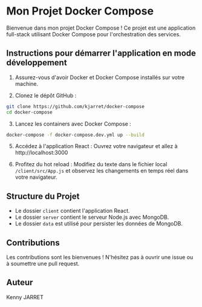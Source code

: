 # Mon Projet Docker Compose

Bienvenue dans mon projet Docker Compose ! Ce projet est une application full-stack utilisant Docker Compose pour l'orchestration des services.

## Instructions pour démarrer l'application en mode développement

1. Assurez-vous d'avoir Docker et Docker Compose installés sur votre machine.

2. Clonez le dépôt GitHub :
```bash
git clone https://github.com/kjarret/docker-compose
cd docker-compose
```


3. Lancez les containers avec Docker Compose :
```bash
docker-compose -f docker-compose.dev.yml up --build
```


5. Accédez à l'application React :
Ouvrez votre navigateur et allez à http://localhost:3000

6. Profitez du hot reload :
Modifiez du texte dans le fichier local `/client/src/App.js` et observez les changements en temps réel dans votre navigateur.

## Structure du Projet

- Le dossier `client` contient l'application React.
- Le dossier `server` contient le serveur Node.js avec MongoDB.
- Le dossier `data` est utilisé pour persister les données de MongoDB.

## Contributions

Les contributions sont les bienvenues ! N'hésitez pas à ouvrir une issue ou à soumettre une pull request.

## Auteur

Kenny JARRET